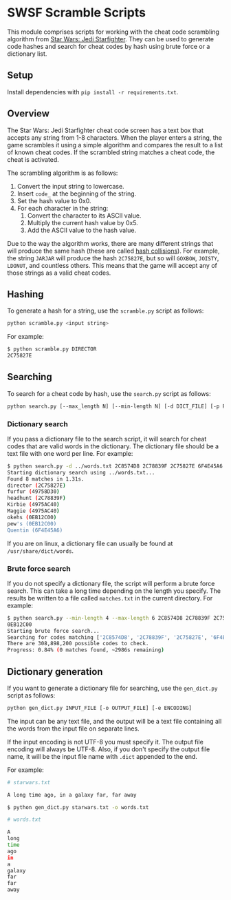 # SWSF Scramble Scripts

This module comprises scripts for working with the cheat code scrambling algorithm from [Star Wars: Jedi Starfighter](https://en.wikipedia.org/wiki/Star_Wars:_Jedi_Starfighter). They can be used to generate code hashes and search for cheat codes by hash using brute force or a dictionary list.

## Setup

Install dependencies with `pip install -r requirements.txt`.

## Overview

The Star Wars: Jedi Starfighter cheat code screen has a text box that accepts any string from 1-8 characters. When the player enters a string, the game scrambles it using a simple algorithm and compares the result to a list of known cheat codes. If the scrambled string matches a cheat code, the cheat is activated.

The scrambling algorithm is as follows:
1. Convert the input string to lowercase.
2. Insert `code_` at the beginning of the string.
3. Set the hash value to 0x0.
3. For each character in the string:
    1. Convert the character to its ASCII value.
    2. Multiply the current hash value by 0x5.
    3. Add the ASCII value to the hash value.

Due to the way the algorithm works, there are many different strings that will produce the same hash (these are called [hash collisions](https://en.wikipedia.org/wiki/Hash_collision)). For example, the string `JARJAR` will produce the hash `2C75827E`, but so will `GOXBOW`, `JOISTY`, `LDONUT`, and countless others. This means that the game will accept any of those strings as a valid cheat codes.

## Hashing

To generate a hash for a string, use the `scramble.py` script as follows:

```bash
python scramble.py <input string>
```

For example:

```bash
$ python scramble.py DIRECTOR
2C75827E
```

## Searching

To search for a cheat code by hash, use the `search.py` script as follows:

```bash
python search.py [--max_length N] [--min-length N] [-d DICT_FILE] [-p PREFIX] HASH1 [HASH2 ...]
```

### Dictionary search

If you pass a dictionary file to the search script, it will search for cheat codes that are valid words in the dictionary. The dictionary file should be a text file with one word per line. For example:
```bash
$ python search.py -d ../words.txt 2C8574D8 2C78839F 2C75827E 6F4E45A6 4975AC40 49758D30 0EB12C00
Starting dictionary search using ../words.txt...
Found 8 matches in 1.31s.
director (2C75827E)
furfur (49758D30)
headhunt (2C78839F)
Kirbie (4975AC40)
Maggie (4975AC40)
okehs (0EB12C00)
pew's (0EB12C00)
Quentin (6F4E45A6)
```

If you are on linux, a dictionary file can usually be found at `/usr/share/dict/words`.

### Brute force search

If you do not specify a dictionary file, the script will perform a brute force search. This can take a long time depending on the length you specify. The results be written to a file called `matches.txt` in the current directory. For example:

```bash
$ python search.py --min-length 4 --max-length 6 2C8574D8 2C78839F 2C75827E 6F4E45A6 4975AC40 49758D30 
0EB12C00
Starting brute force search...
Searching for codes matching ['2C8574D8', '2C78839F', '2C75827E', '6F4E45A6', '4975AC40', '49758D30', '0EB12C00'] between 4 and 6 letters...
There are 308,898,200 possible codes to check.
Progress: 0.84% (0 matches found, ~2986s remaining)
```

## Dictionary generation

If you want to generate a dictionary file for searching, use the `gen_dict.py` script as follows:

```bash
python gen_dict.py INPUT_FILE [-o OUTPUT_FILE] [-e ENCODING]
```

The input can be any text file, and the output will be a text file containing all the words from the input file on separate lines.

If the input encoding is not UTF-8 you must specify it. The output file encoding will always be UTF-8. Also, if you don't specify the output file name, it will be the input file name with `.dict` appended to the end.

For example:

```bash
# starwars.txt

A long time ago, in a galaxy far, far away
```

```bash
$ python gen_dict.py starwars.txt -o words.txt
```

```bash
# words.txt

A
long
time
ago
in
a
galaxy
far
far
away
```
